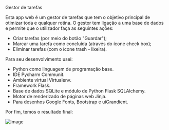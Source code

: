 Gestor de tarefas


Esta app web é um gestor de tarefas que tem o objetivo principal de otimizar toda e qualquer rotina. O gestor tem ligação a uma base de dados e permite que o utilizador faça as seguintes ações:
        
- Criar tarefas (por meio do botão "Guardar");
- Marcar uma tarefa como concluída (através do ícone check box);
- Eliminar tarefas (com o ícone trash - lixeira).

Para seu desenvolvimento usei:
- Python como linguagem de programação base.
- IDE Pycharm Communit.
- Ambiente virtual Virtualenv.
- Framework Flask.
- Base de dados SQLite e módulo de Python Flask SQLAlchemy.
- Motor de renderizado de páginas web Jinja.
- Para desenhos Google Fonts, Bootstrap e uiGrandient.
        
Por fim, temos o resultado final:

![image](https://user-images.githubusercontent.com/109659867/227898956-b0c71e15-7eef-45ba-a10f-3d85c052ac47.png)
